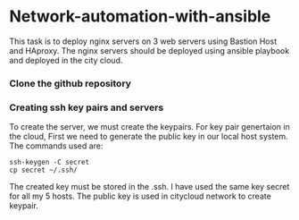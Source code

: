 # Network-automation-with-ansible

This task is to deploy nginx servers on 3 web servers using Bastion Host and HAproxy. The nginx servers should be deployed using ansible playbook and deployed in the city cloud.

### Clone the github repository

### Creating ssh key pairs and servers 
 To create the server, we must create the keypairs. For key pair genertaion in the cloud, First we need to generate the public key in our local host system. The commands used are:
 ```
 ssh-keygen -C secret
 cp secret ~/.ssh/
 ```
 The created key must be stored in the .ssh. I have used the same key secret for all my 5 hosts. The public key is used in citycloud network to create keypair.
  
